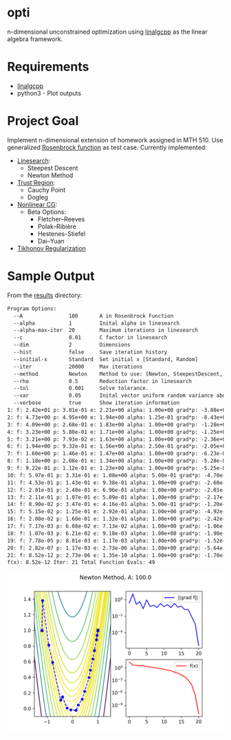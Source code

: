 # opti
n-dimensional unconstrained optimization using [linalgcpp](https://github.com/gelever/linalgcpp) as the linear algebra framework.

# Requirements
* [linalgcpp](https://github.com/gelever/linalgcpp)
* python3 - Plot outputs

# Project Goal
Implement n-dimensional extension of homework assigned in MTH 510.
Use generalized [Rosenbrock function](https://en.wikipedia.org/wiki/Rosenbrock_function) as test case.
Currently implemented:
* [Linesearch](examples/linesearch.cpp):
  * Steepest Descent
  * Newton Method
* [Trust Region](examples/trustregion.cpp):
  * Cauchy Point
  * Dogleg 
* [Nonlinear CG](examples/nonlinear.cpp):
  * Beta Options:
    * Fletcher–Reeves
    * Polak–Ribière
    * Hestenes-Stiefel
    * Dai–Yuan
* [Tikhonov Regularization](examples/tikhonov.py)

# Sample Output
From the [results](results) directory:
```txt
Program Options:
  --A               100       A in Rosenbrock Function
  --alpha           1         Inital alpha in linesearch
  --alpha-max-iter  20        Maximum iterations in linesearch
  --c               0.01      C factor in linesearch
  --dim             2         Dimensions
  --hist            false     Save iteration history
  --initial-x       Standard  Set initial x [Standard, Random]
  --iter            20000     Max iterations
  --method          Newton    Method to use: [Newton, SteepestDescent, Dynamic]
  --rho             0.5       Reduction factor in linesearch
  --tol             0.001     Solve tolerance.
  --var             0.05      Inital vector uniform random variance about solution
  --verbose         true      Show iteration information
1: f: 2.42e+01 p: 3.81e-01 e: 2.21e+00 alpha: 1.00e+00 grad*p: -3.88e+01 cg: 4
2: f: 4.73e+00 p: 4.95e+00 e: 1.94e+00 alpha: 1.25e-01 grad*p: -8.43e+00 cg: 4
3: f: 4.09e+00 p: 2.68e-01 e: 1.83e+00 alpha: 1.00e+00 grad*p: -1.28e+00 cg: 4
4: f: 3.23e+00 p: 5.80e-01 e: 1.71e+00 alpha: 1.00e+00 grad*p: -1.25e+00 cg: 4
5: f: 3.21e+00 p: 7.93e-02 e: 1.63e+00 alpha: 1.00e+00 grad*p: -2.36e+00 cg: 4
6: f: 1.94e+00 p: 9.32e-01 e: 1.56e+00 alpha: 2.50e-01 grad*p: -2.05e+00 cg: 4
7: f: 1.60e+00 p: 1.46e-01 e: 1.47e+00 alpha: 1.00e+00 grad*p: -6.23e-01 cg: 4
8: f: 1.18e+00 p: 2.08e-01 e: 1.34e+00 alpha: 1.00e+00 grad*p: -5.28e-01 cg: 4
9: f: 9.22e-01 p: 1.12e-01 e: 1.23e+00 alpha: 1.00e+00 grad*p: -5.25e-01 cg: 4
10: f: 5.97e-01 p: 3.31e-01 e: 1.08e+00 alpha: 5.00e-01 grad*p: -4.70e-01 cg: 4
11: f: 4.53e-01 p: 1.43e-01 e: 9.38e-01 alpha: 1.00e+00 grad*p: -2.60e-01 cg: 4
12: f: 2.81e-01 p: 2.48e-01 e: 6.96e-01 alpha: 1.00e+00 grad*p: -2.01e-01 cg: 4
13: f: 2.11e-01 p: 1.07e-01 e: 5.89e-01 alpha: 1.00e+00 grad*p: -2.17e-01 cg: 4
14: f: 8.90e-02 p: 3.47e-01 e: 4.16e-01 alpha: 5.00e-01 grad*p: -1.20e-01 cg: 4
15: f: 5.15e-02 p: 1.25e-01 e: 2.92e-01 alpha: 1.00e+00 grad*p: -4.92e-02 cg: 4
16: f: 2.00e-02 p: 1.60e-01 e: 1.32e-01 alpha: 1.00e+00 grad*p: -2.42e-02 cg: 4
17: f: 7.17e-03 p: 6.08e-02 e: 7.13e-02 alpha: 1.00e+00 grad*p: -1.06e-02 cg: 4
18: f: 1.07e-03 p: 6.21e-02 e: 9.18e-03 alpha: 1.00e+00 grad*p: -1.90e-03 cg: 4
19: f: 7.78e-05 p: 8.01e-03 e: 1.17e-03 alpha: 1.00e+00 grad*p: -1.52e-04 cg: 4
20: f: 2.82e-07 p: 1.17e-03 e: 2.73e-06 alpha: 1.00e+00 grad*p: -5.64e-07 cg: 4
21: f: 8.52e-12 p: 2.73e-06 e: 1.35e-10 alpha: 1.00e+00 grad*p: -1.70e-11 cg: 4
f(x): 8.52e-12 Iter: 21 Total Function Evals: 49
```

![Newton A100](results/Newton.100.png)
